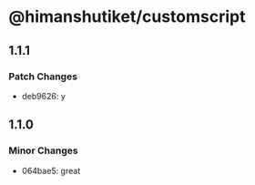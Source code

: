 # @himanshutiket/customscript

## 1.1.1

### Patch Changes

- deb9626: y

## 1.1.0

### Minor Changes

- 064bae5: great
